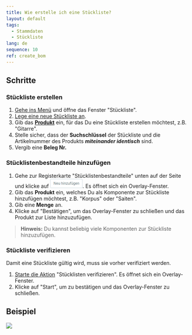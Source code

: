 ```yaml
---
title: Wie erstelle ich eine Stückliste?
layout: default
tags:
  - Stammdaten
  - Stückliste
lang: de
sequence: 10
ref: create_bom
---
```


## Schritte

### Stückliste erstellen
1. [Gehe ins Menü](Menu) und öffne das Fenster "Stückliste".
1. [Lege eine neue Stückliste an](Neuer_Datensatz_Fenster_Webui).
1. Gib das [**Produkt**](NeuesProdukt) ein, für das Du eine Stückliste erstellen möchtest, z.B. "Gitarre".
1. Stelle sicher, dass der **Suchschlüssel** der Stückliste und die Artikelnummer des Produkts ***miteinander identisch*** sind.
1. Vergib eine **Beleg Nr.**

### Stücklistenbestandteile hinzufügen
1. Gehe zur Registerkarte "Stücklistenbestandteile" unten auf der Seite und klicke auf ![](assets/Neu_hinzufuegen_Button.png). Es öffnet sich ein Overlay-Fenster.
1. Gib das **Produkt** ein, welches Du als Komponente zur Stückliste hinzufügen möchtest, z.B. "Korpus" oder "Saiten".
1. Gib eine **Menge** an.
1. Klicke auf "Bestätigen", um das Overlay-Fenster zu schließen und das Produkt zur Liste hinzuzufügen.
 >**Hinweis:** Du kannst beliebig viele Komponenten zur Stückliste hinzuzufügen.

### Stückliste verifizieren
Damit eine Stückliste gültig wird, muss sie vorher verifiziert werden.

1. [Starte die Aktion](AktionStarten) "Stücklisten verifizieren". Es öffnet sich ein Overlay-Fenster.
1. Klicke auf "Start", um zu bestätigen und das Overlay-Fenster zu schließen.

## Beispiel
![](assets/Stueckliste_erstellen.gif)
